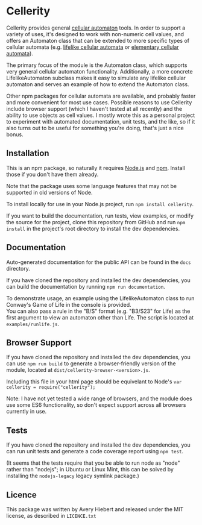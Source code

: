 # Cellerity
Cellerity provides general 
[cellular automaton](https://en.wikipedia.org/wiki/Cellular_automaton) 
tools.  In order to support a variety of uses, it's 
designed to work with non-numeric cell values, and offers an Automaton 
class that can be extended to more specific types of cellular automata 
(e.g. [lifelike cellular automata](https://en.wikipedia.org/wiki/Life-like_cellular_automaton) 
or [elementary cellular automata](https://en.wikipedia.org/wiki/Elementary_cellular_automaton)).

The primary focus of the module is the Automaton class, which supports
very general cellular automaton functionality.  Additionally, a more
concrete LifelikeAutomaton subclass makes it easy to simulate any
lifelike cellular automaton and serves an example of how to extend
the Automaton class.

Other npm packages for cellular automata are available, and probably faster and
more convenient for most use cases.  Possible reasons to use Cellerity 
include browser support (which I haven't tested at all recently)
and the ability to use objects as cell values.  I mostly wrote this as
a personal project to experiment with automated documentation, unit tests,
and the like, so if it also turns out to be useful for something you're
doing, that's just a nice bonus.

## Installation
This is an npm package, so naturally it requires 
[Node.js](https://nodejs.org/en/download/) 
and [npm](https://www.npmjs.com/get-npm).
Install those if you don't have them already.

Note that the package uses some language features that may not 
be supported in old versions of Node.

To install locally for use in your Node.js project, run 
`npm install cellerity`.

If you want to build the documentation, run tests, view examples, 
or modify the source for the project, clone this repository from 
GitHub and run `npm install` in the project's root directory to
install the dev dependencies.

## Documentation
Auto-generated documentation for the public API can be found in 
the `docs` directory.

If you have cloned the repository and installed the dev dependencies, 
you can build the documentation by running `npm run documentation`.

To demonstrate usage, an example using the LifelikeAutomaton class to 
run Conway's Game of Life in the console is provided.  
You can also pass a rule in the "B/S" format
(e.g. "B3/S23" for Life) as the first argument to view an automaton other than
Life.  The script is located at `examples/runlife.js`. 

## Browser Support
If you have cloned the repository and installed the dev dependencies,
you can use `npm run build` to generate a browser-friendly version of the
module, located at `dist/cellerity-browser-<version>.js`.

Including this file in your html page should be equivelant 
to Node's `var cellerity = require("cellerity");`

Note: I have not yet tested a wide range of browsers, and the module does use
some ES6 functionality, so don't expect support across all browsers currently
in use.

## Tests
If you have cloned the repository and installed the dev dependencies, 
you can run unit tests and generate a code coverage report using `npm test`.

(It seems that the tests require that you be able to run node as "node"
rather than "nodejs"; in Ubuntu or Linux Mint, this can be solved by
installing the `nodejs-legacy` legacy symlink package.)

## Licence
This package was written by Avery Hiebert and released under the 
MIT license, as described in `LICENCE.txt`
